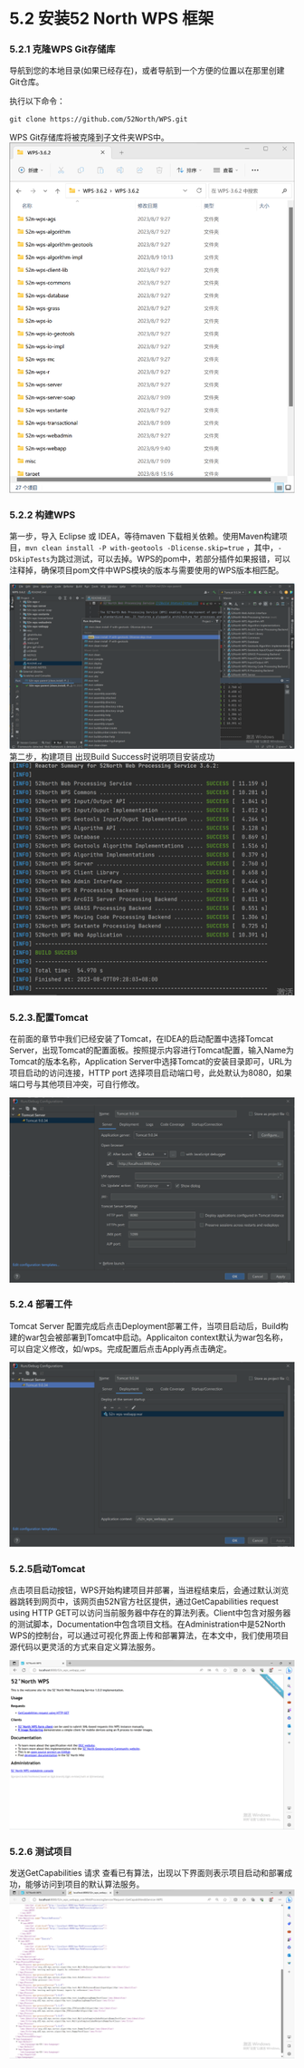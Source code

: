 # 5.2 安装52 North WPS 框架

### 5.2.1 克隆WPS Git存储库

导航到您的本地目录(如果已经存在)，或者导航到一个方便的位置以在那里创建Git仓库。

执行以下命令：

```shell
git clone https://github.com/52North/WPS.git
```

WPS Git存储库将被克隆到子文件夹WPS中。
![](img/5.2安装52North_WPS框架/img-2023-08-18-10-01-39.png)
### 5.2.2 构建WPS

第一步，导入 Eclipse 或 IDEA，等待maven 下载相关依赖。使用Maven构建项目，`mvn clean install -P with-geotools -Dlicense.skip=true` ，其中，`-DSkipTests`为跳过测试，可以去掉。WPS的pom中，若部分插件如果报错，可以注释掉，确保项目pom文件中WPS模块的版本与需要使用的WPS版本相匹配。


![](img/5.2安装52North_WPS框架/img-2023-08-16-16-22-46.png)
第二步，构建项目 出现Build Success时说明项目安装成功
![](img/5.2安装52North_WPS框架/img-2023-08-16-16-22-56.png)

### 5.2.3.配置Tomcat

在前面的章节中我们已经安装了Tomcat，在IDEA的启动配置中选择Tomcat Server，出现Tomcat的配置面板。按照提示内容进行Tomcat配置，输入Name为Tomcat的版本名称，Application Server中选择Tomcat的安装目录即可，URL为项目启动的访问连接，HTTP port 选择项目启动端口号，此处默认为8080，如果端口号与其他项目冲突，可自行修改。

![](img/5.2安装52North_WPS框架/img-2023-08-16-16-23-05.png)

### 5.2.4 部署工件

Tomcat Server 配置完成后点击Deployment部署工件，当项目启动后，Build构建的war包会被部署到Tomcat中启动。Applicaiton context默认为war包名称，可以自定义修改，如/wps。完成配置后点击Apply再点击确定。

![](img/5.2安装52North_WPS框架/img-2023-08-16-16-23-11.png)

### 5.2.5启动Tomcat

点击项目启动按钮，WPS开始构建项目并部署，当进程结束后，会通过默认浏览器跳转到网页中，该网页由52N官方社区提供，通过GetCapabilities request using HTTP GET可以访问当前服务器中存在的算法列表。Client中包含对服务器的测试脚本，Documentation中包含项目文档。在Administration中是52North WPS的控制台，可以通过可视化界面上传和部署算法，在本文中，我们使用项目源代码以更灵活的方式来自定义算法服务。

![](img/5.2安装52North_WPS框架/img-2023-08-16-16-23-27.png)

### 5.2.6 测试项目

发送GetCapabilities 请求 查看已有算法，出现以下界面则表示项目启动和部署成功，能够访问到项目的默认算法服务。
![](img/5.2安装52North_WPS框架/img-2023-08-16-16-23-37.png)

